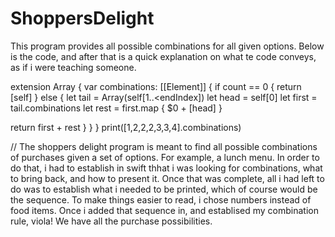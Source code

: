 # ShoppersDelight
This program provides all possible combinations for all given options. Below is the code, and after that is a quick explanation on what te code conveys, as if i were teaching someone.

extension Array {
    var combinations: [[Element]] {
        if count == 0 {
            return [self]
        }
        else {
            let tail = Array(self[1..<endIndex])
            let head = self[0]
 let first = tail.combinations
            let rest = first.map { $0 + [head] }

   return first + rest
        }
    }
}
print([1,2,2,2,3,3,4].combinations)

//  The shoppers delight program is meant to find all possible combinations of purchases given a set of options. For example, a lunch menu.  In order to do that, i had to establish in swift thhat i was looking for combinations, what to bring back, and how to present it. Once that was complete, all i had left to do was to establish what i needed to be printed, which of course would be the sequence. To make things easier to read, i chose numbers instead of food items. Once i added that sequence in, and establised my combination rule, viola! We have all the purchase possibilities.


